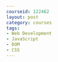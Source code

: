 ```yaml
---
courseid: 122462
layout: post
category: courses
tags:
- Web Development
- JavaScript
- DOM
- CSS
---
```

